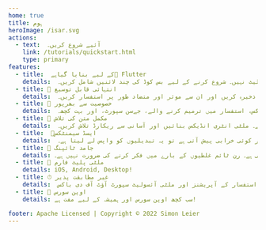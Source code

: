 ```yaml
---
home: true
title: ہوم
heroImage: /isar.svg
actions:
  - text:  آئیے شروع کریں۔
    link: /tutorials/quickstart.html
    type: primary
features:
  - title:  کے لیے بنایا گیاہے💙 Flutter
    details:  کم سے کم سیٹ اپ، استعمال میں آسان، کوئی ترتیب نہیں، کوئی بوائلر پلیٹ نہیں۔ شروع کرنے کے لیے بس کوڈ کی چند لائنیں شامل کریں۔
  - title: 🚀 انتہائی قابل توسیع
    details:  ایک ہی نو ایس کیو ایل ڈیٹا بیس میں سیکڑوں ہزاروں ریکارڈز کو ذخیرہ کریں اور ان سے موثر اور متضاد طور پر استفسار کریں۔
  - title: 🍭 خصوصیت سے بھرپور
    details:  آپ کے ڈیٹا کو منظم کرنے میں آپ کی مدد کرنے کے لیے ای زار کے پاس خصوصیات کا ایک بھرپور مجموعہ ہے۔ کمپوزٹ اور ملٹی انٹری انڈیکس، استفسار میں ترمیم کرنے والے، جےسن سپورٹ، اور بہت کچھ۔
  - title: 🔎 مکمل متن کی تلاش
    details:  ای زار کے پاس بنی بنائں مکمل متن تلاشی ہے۔ ملٹی انٹری انڈیکس بنائیں اور آسانی سے ریکارڈ تلاش کریں۔
  - title:  🧪ایسڈ سیمنٹکس
    details:  ای زار تیزاب کے مطابق ہے اور لین دین کو خود بخود ہینڈل کرتا ہے۔ اگر کوئی خرابی پیش آتی ہے تو یہ تبدیلیوں کو واپس لے لیتا ہے۔
  - title: 💃 جامد ٹائپنگ
    details: ای زار کے سوالات کو جامد طور پر ٹائپ کیا جاتا ہے اور مرتب وقت کی جانچ پڑتال کی جاتی ہے۔ رن ٹائم غلطیوں کے بارے میں فکر کرنے کی ضرورت نہیں ہے۔ 
  - title: 📱 ملٹی پلیٹ فارم
    details: iOS, Android, Desktop!
  - title: ⏱ غیر مطابقت پذیر
    details:  متوازی استفسار کے آپریشنز اور ملٹی آئسولیٹ سپورٹ آؤٹ آف دی باکس
  - title: 🦄 اوپن سورس
    details: سب کچھ اوپن سورس اور ہمیشہ کے لیے مفت ہے!

footer: Apache Licensed | Copyright © 2022 Simon Leier
---
```

